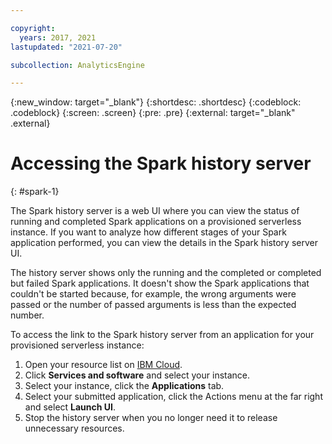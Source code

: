 ```yaml
---

copyright:
  years: 2017, 2021
lastupdated: "2021-07-20"

subcollection: AnalyticsEngine

---
```



{:new_window: target="_blank"}
{:shortdesc: .shortdesc}
{:codeblock: .codeblock}
{:screen: .screen}
{:pre: .pre}
{:external: target="_blank" .external}

# Accessing the Spark history server
{: #spark-1}

The Spark history server is a web UI where you can view the status of running and completed Spark applications on a provisioned serverless instance. If you want to analyze how different stages of your Spark application performed, you can view the details in the Spark history server UI.

The history server shows only the running and the completed or completed but failed Spark applications. It doesn't show the Spark applications that couldn't be started because, for example, the wrong arguments were passed or the number of passed arguments is less than the expected number.

To access the link to the Spark history server from an application for your provisioned serverless instance:

1. Open your resource list on [IBM Cloud](https://cloud.ibm.com/resources).
1. Click **Services and software** and select your instance.
1. Select your instance, click the **Applications** tab.
1. Select your submitted application, click the Actions menu at the far right and select **Launch UI**.
1. Stop the history server when you no longer need it to release unnecessary resources.
